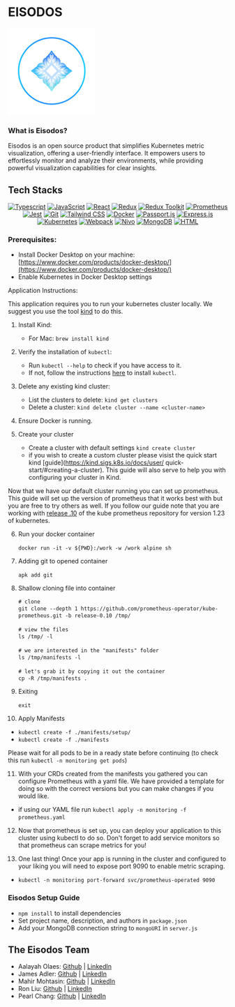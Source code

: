 # EISODOS
<img src="./rtran.png" width="200" height="200">


### What is Eisodos? 

Eisodos is an open source product that simplifies Kubernetes metric visualization, offering a user-friendly interface. It empowers users to effortlessly monitor and analyze their environments, while providing powerful visualization capabilities for clear insights.

## Tech Stacks
<div align="center" width="100%">
            
[![Typescript](https://img.shields.io/badge/Typescript-3178C6?logo=typescript&logoColor=white)](https://www.typescriptlang.org/) [![JavaScript](https://img.shields.io/badge/JavaScript-F7DF1E?logo=javascript&logoColor=black)](https://developer.mozilla.org/en-US/docs/Web/JavaScript) [![React](https://img.shields.io/badge/React-61DAFB?logo=react&logoColor=black)](https://reactjs.org/) [![Redux](https://img.shields.io/badge/Redux-764ABC?logo=redux&logoColor=white)](https://redux.js.org/) [![Redux Toolkit](https://img.shields.io/badge/Redux_Toolkit-7854AA?logo=redux&logoColor=white)](https://redux-toolkit.js.org/) [![Prometheus](https://img.shields.io/badge/Prometheus-E6522C?logo=prometheus&logoColor=white)](https://prometheus.io/) [![Jest](https://img.shields.io/badge/Jest-C21325?logo=jest&logoColor=white)](https://jestjs.io/) [![Git](https://img.shields.io/badge/Git-F05032?logo=git&logoColor=white)](https://git-scm.com/) [![Tailwind CSS](https://img.shields.io/badge/Tailwind_CSS-38B2AC?logo=tailwind-css&logoColor=white)](https://tailwindcss.com/) [![Docker](https://img.shields.io/badge/Docker-2496ED?logo=docker&logoColor=white)](https://www.docker.com/) [![Passport.js](https://img.shields.io/badge/Passport.js-34E27A?logo=javascript&logoColor=white)](http://www.passportjs.org/) [![Express.js](https://img.shields.io/badge/Express.js-000000?logo=javascript&logoColor=white)](https://expressjs.com/) [![Kubernetes](https://img.shields.io/badge/Kubernetes-326CE5?logo=kubernetes&logoColor=white)](https://kubernetes.io/) [![Webpack](https://img.shields.io/badge/Webpack-8DD6F9?logo=webpack&logoColor=black)](https://webpack.js.org/) [![Nivo](https://img.shields.io/badge/Nivo-00C4CC?logo=nivo&logoColor=white)](https://nivo.rocks/) [![MongoDB](https://img.shields.io/badge/MongoDB-47A248?logo=mongodb&logoColor=white)](https://www.mongodb.com/) [![HTML](https://img.shields.io/badge/HTML-E34F26?logo=html5&logoColor=white)](https://developer.mozilla.org/en-US/docs/Web/HTML)


</div>

### Prerequisites:
- Install Docker Desktop on your machine: [https://www.docker.com/products/docker-desktop/](https://www.docker.com/products/docker-desktop/)
- Enable Kubernetes in Docker Desktop settings

Application Instructions:

This application requires you to run your kubernetes cluster locally. We suggest you use the tool [kind](https://kind.sigs.k8s.io/) to do this. 

1. Install Kind:
   - For Mac: `brew install kind`

2. Verify the installation of `kubectl`:
   - Run `kubectl --help` to check if you have access to it.
   - If not, follow the instructions [here](https://kubernetes.io/docs/tasks/tools/install-kubectl-macos/) to install `kubectl`.

3. Delete any existing kind cluster:
   - List the clusters to delete: `kind get clusters`
   - Delete a cluster: `kind delete cluster --name <cluster-name>`

4. Ensure Docker is running.

5. Create your cluster
   - Create a cluster with default settings `kind create cluster`
   - if you wish to create a custom cluster please visist the quick start kind [guide](https://kind.sigs.k8s.io/docs/user/ quick-start/#creating-a-cluster). This guide will also serve to help you with configuring your cluster in Kind. 


Now that we have our default cluster running you can set up prometheus. This guide will set up the version of prometheus that it works best with but you are free to try others as well. If you follow our guide note that you are working with [release .10](https://github.com/prometheus-operator/kube-prometheus/tree/release-0.10) of the kube prometheus repository for version 1.23 of kubernetes. 


6. Run your docker container
    
    `docker run -it -v ${PWD}:/work -w /work alpine sh`
    
7. Adding git to opened container
    
    `apk add git`
    
8. Shallow cloning file into container
    
    ```
    # clone
    git clone --depth 1 https://github.com/prometheus-operator/kube-prometheus.git -b release-0.10 /tmp/
    
    # view the files
    ls /tmp/ -l
    
    # we are interested in the "manifests" folder
    ls /tmp/manifests -l
    
    # let's grab it by copying it out the container
    cp -R /tmp/manifests .
    ```
    
9. Exiting
    
    `exit`

10. Apply Manifests
   - `kubectl create -f ./manifests/setup/`
   - `kubectl create -f ./manifests`

   Please wait for all pods to be in a ready state before continuing (to check this run `kubectl -n monitoring get pods`)

11. With your CRDs created from the manifests you gathered you can configure Prometheus with a yaml file. We have provided a template for doing so with the correct versions but you can make changes if you would like.
   - if using our YAML file run `kubectl apply -n monitoring -f prometheus.yaml`

12. Now that prometheus is set up, you can deploy your application to this cluster using kubectl to do so. Don't forget to add service monitors so that prometheus can scrape metrics for you! 

13. One last thing! Once your app is running in the cluster and configured to your liking you will need to expose port 9090 to enable metric scraping. 
   - `kubectl -n monitoring port-forward svc/prometheus-operated 9090`
   


### Eisodos Setup Guide 
- `npm install` to install dependencies
- Set project name, description, and authors in `package.json`
- Add your MongoDB connection string to `mongoURI` in `server.js`



## The Eisodos Team

- Aalayah Olaes: [Github](https://github.com/AalayahOlaes) | [LinkedIn](https://www.linkedin.com/in/aalayaholaes/)
- James Adler: [Github](https://github.com/jadler999) | [LinkedIn](https://www.linkedin.com/in/james-adler-/)
- Mahir Mohtasin: [Github](https://github.com/viiewss) | [LinkedIn](https://www.linkedin.com/in/mmohtasin/)
- Ron Liu: [Github](https://github.com/ronliu) | [LinkedIn](https://www.linkedin.com/in/ron-liu/)
- Pearl Chang: [Github](https://github.com/pearlhchang) | [LinkedIn](https://www.linkedin.com/in/pearlhchang/)
